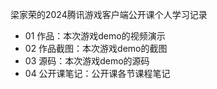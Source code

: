   梁家荣的2024腾讯游戏客户端公开课个人学习记录
- 01 作品：本次游戏demo的视频演示
- 02 作品截图：本次游戏demo的截图
- 03 源码：本次游戏demo的源码
- 04 公开课笔记：公开课各节课程笔记
